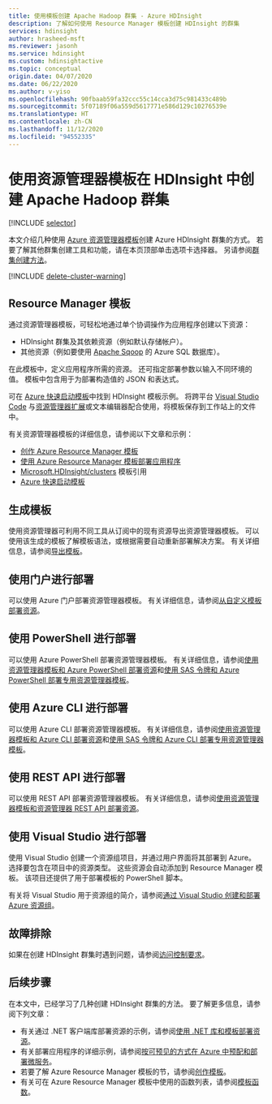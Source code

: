 ```yaml
---
title: 使用模板创建 Apache Hadoop 群集 - Azure HDInsight
description: 了解如何使用 Resource Manager 模板创建 HDInsight 的群集
services: hdinsight
author: hrasheed-msft
ms.reviewer: jasonh
ms.service: hdinsight
ms.custom: hdinsightactive
ms.topic: conceptual
origin.date: 04/07/2020
ms.date: 06/22/2020
ms.author: v-yiso
ms.openlocfilehash: 90fbaab59fa32ccc55c14cca3d75c981433c489b
ms.sourcegitcommit: 5f07189f06a559d5617771e586d129c10276539e
ms.translationtype: HT
ms.contentlocale: zh-CN
ms.lasthandoff: 11/12/2020
ms.locfileid: "94552335"
---
```

# <a name="create-apache-hadoop-clusters-in-hdinsight-by-using-resource-manager-templates"></a>使用资源管理器模板在 HDInsight 中创建 Apache Hadoop 群集
[!INCLUDE [selector](../../includes/hdinsight-create-linux-cluster-selector.md)]

本文介绍几种使用 [Azure 资源管理器模板](../azure-resource-manager/templates/deploy-powershell.md)创建 Azure HDInsight 群集的方式。 若要了解其他群集创建工具和功能，请在本页顶部单击选项卡选择器。 另请参阅[群集创建方法](hdinsight-hadoop-provision-linux-clusters.md#cluster-setup-methods)。


[!INCLUDE [delete-cluster-warning](../../includes/hdinsight-delete-cluster-warning.md)]

## <a name="resource-manager-templates"></a>Resource Manager 模板

通过资源管理器模板，可轻松地通过单个协调操作为应用程序创建以下资源：
* HDInsight 群集及其依赖资源（例如默认存储帐户）。
* 其他资源（例如要使用 [Apache Sqoop](https://sqoop.apache.org/) 的 Azure SQL 数据库）。

在此模板中，定义应用程序所需的资源。 还可指定部署参数以输入不同环境的值。 模板中包含用于为部署构造值的 JSON 和表达式。

可在 [Azure 快速启动模板](https://azure.microsoft.com/resources/templates/?term=hdinsight)中找到 HDInsight 模板示例。 将跨平台 [Visual Studio Code](https://code.visualstudio.com/#alt-downloads) 与[资源管理器扩展](https://marketplace.visualstudio.com/items?itemName=msazurermtools.azurerm-vscode-tools)或文本编辑器配合使用，将模板保存到工作站上的文件中。 

有关资源管理器模板的详细信息，请参阅以下文章和示例：

* [创作 Azure Resource Manager 模板](../azure-resource-manager/templates/template-syntax.md)
* [使用 Azure Resource Manager 模板部署应用程序](../azure-resource-manager/templates/deploy-powershell.md)
* [Microsoft.HDInsight/clusters](https://docs.microsoft.com/en-us/azure/templates/microsoft.hdinsight/allversions) 模板引用
* [Azure 快速启动模板](https://azure.microsoft.com/resources/templates/?resourceType=Microsoft.Hdinsight&pageNumber=1&sort=Popular)

## <a name="generate-templates"></a>生成模板

使用资源管理器可利用不同工具从订阅中的现有资源导出资源管理器模板。 可以使用该生成的模板了解模板语法，或根据需要自动重新部署解决方案。 有关详细信息，请参阅[导出模板](../azure-resource-manager/templates/export-template-portal.md)。

## <a name="deploy-using-the-portal"></a>使用门户进行部署

可以使用 Azure 门户部署资源管理器模板。 有关详细信息，请参阅[从自定义模板部署资源](../azure-resource-manager/templates/deploy-portal.md#deploy-resources-from-custom-template)。

## <a name="deploy-using-powershell"></a>使用 PowerShell 进行部署

可以使用 Azure PowerShell 部署资源管理器模板。 有关详细信息，请参阅[使用资源管理器模板和 Azure PowerShell 部署资源](../azure-resource-manager/templates/deploy-powershell.md)和[使用 SAS 令牌和 Azure PowerShell 部署专用资源管理器模板](../azure-resource-manager/templates/secure-template-with-sas-token.md)。

## <a name="deploy-using-azure-cli"></a>使用 Azure CLI 进行部署

可以使用 Azure CLI 部署资源管理器模板。 有关详细信息，请参阅[使用资源管理器模板和 Azure CLI 部署资源](../azure-resource-manager/templates/deploy-cli.md)和[使用 SAS 令牌和 Azure CLI 部署专用资源管理器模板](../azure-resource-manager/templates/secure-template-with-sas-token.md)。

## <a name="deploy-using-the-rest-api"></a>使用 REST API 进行部署

可以使用 REST API 部署资源管理器模板。 有关详细信息，请参阅[使用资源管理器模板和资源管理器 REST API 部署资源](../azure-resource-manager/templates/deploy-rest.md)。

## <a name="deploy-with-visual-studio"></a>使用 Visual Studio 进行部署

 使用 Visual Studio 创建一个资源组项目，并通过用户界面将其部署到 Azure。 选择要包含在项目中的资源类型。 这些资源会自动添加到 Resource Manager 模板。 该项目还提供了用于部署模板的 PowerShell 脚本。

有关将 Visual Studio 用于资源组的简介，请参阅[通过 Visual Studio 创建和部署 Azure 资源组](../azure-resource-manager/templates/create-visual-studio-deployment-project.md)。

## <a name="troubleshoot"></a>故障排除

如果在创建 HDInsight 群集时遇到问题，请参阅[访问控制要求](hdinsight-hadoop-customize-cluster-linux.md#access-control)。

## <a name="next-steps"></a>后续步骤
在本文中，已经学习了几种创建 HDInsight 群集的方法。 要了解更多信息，请参阅下列文章：

* 有关通过 .NET 客户端库部署资源的示例，请参阅[使用 .NET 库和模板部署资源](../virtual-machines/windows/csharp-template.md?toc=%2fvirtual-machines%2fwindows%2ftoc.json)。
* 有关部署应用程序的详细示例，请参阅[按可预见的方式在 Azure 中预配和部署微服务](../app-service/deploy-complex-application-predictably.md)。
* 若要了解 Azure Resource Manager 模板的节，请参阅[创作模板](../azure-resource-manager/templates/template-syntax.md)。
* 有关可在 Azure Resource Manager 模板中使用的函数列表，请参阅[模板函数](../azure-resource-manager/templates/template-functions.md)。
